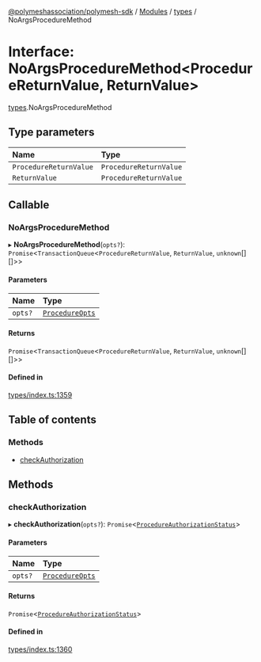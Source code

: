 [@polymeshassociation/polymesh-sdk](../README.md) / [Modules](../modules.md) / [types](../modules/types.md) / NoArgsProcedureMethod

# Interface: NoArgsProcedureMethod<ProcedureReturnValue, ReturnValue\>

[types](../modules/types.md).NoArgsProcedureMethod

## Type parameters

| Name | Type |
| :------ | :------ |
| `ProcedureReturnValue` | `ProcedureReturnValue` |
| `ReturnValue` | `ProcedureReturnValue` |

## Callable

### NoArgsProcedureMethod

▸ **NoArgsProcedureMethod**(`opts?`): `Promise`<`TransactionQueue`<`ProcedureReturnValue`, `ReturnValue`, `unknown`[][]\>\>

#### Parameters

| Name | Type |
| :------ | :------ |
| `opts?` | [`ProcedureOpts`](types.ProcedureOpts.md) |

#### Returns

`Promise`<`TransactionQueue`<`ProcedureReturnValue`, `ReturnValue`, `unknown`[][]\>\>

#### Defined in

[types/index.ts:1359](https://github.com/PolymathNetwork/polymesh-sdk/blob/31dfa0dc/src/types/index.ts#L1359)

## Table of contents

### Methods

- [checkAuthorization](types.NoArgsProcedureMethod.md#checkauthorization)

## Methods

### checkAuthorization

▸ **checkAuthorization**(`opts?`): `Promise`<[`ProcedureAuthorizationStatus`](types.ProcedureAuthorizationStatus.md)\>

#### Parameters

| Name | Type |
| :------ | :------ |
| `opts?` | [`ProcedureOpts`](types.ProcedureOpts.md) |

#### Returns

`Promise`<[`ProcedureAuthorizationStatus`](types.ProcedureAuthorizationStatus.md)\>

#### Defined in

[types/index.ts:1360](https://github.com/PolymathNetwork/polymesh-sdk/blob/31dfa0dc/src/types/index.ts#L1360)
